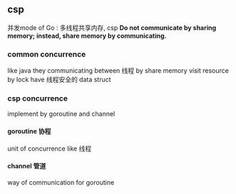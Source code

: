 ##  csp
并发mode of Go : 多线程共享内存, csp
**Do not communicate by sharing memory; instead, share memory by communicating.**

###   common concurrence
like java
they communicating between 线程 by share memory
visit resource by lock
have 线程安全的 data struct


###   csp concurrence
implement by goroutine and channel

####    goroutine 协程
unit of concurrence
like 线程

####    channel 管道
way of communication for goroutine
